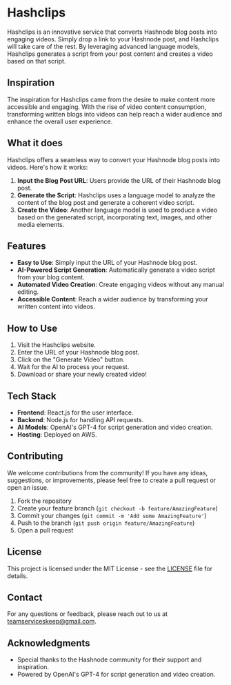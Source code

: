 # Hashclips

Hashclips is an innovative service that converts Hashnode blog posts into engaging videos. Simply drop a link to your Hashnode post, and Hashclips will take care of the rest. By leveraging advanced language models, Hashclips generates a script from your post content and creates a video based on that script.

## Inspiration

The inspiration for Hashclips came from the desire to make content more accessible and engaging. With the rise of video content consumption, transforming written blogs into videos can help reach a wider audience and enhance the overall user experience.

## What it does

Hashclips offers a seamless way to convert your Hashnode blog posts into videos. Here's how it works:
1. **Input the Blog Post URL**: Users provide the URL of their Hashnode blog post.
2. **Generate the Script**: Hashclips uses a language model to analyze the content of the blog post and generate a coherent video script.
3. **Create the Video**: Another language model is used to produce a video based on the generated script, incorporating text, images, and other media elements.

## Features

- **Easy to Use**: Simply input the URL of your Hashnode blog post.
- **AI-Powered Script Generation**: Automatically generate a video script from your blog content.
- **Automated Video Creation**: Create engaging videos without any manual editing.
- **Accessible Content**: Reach a wider audience by transforming your written content into videos.

## How to Use

1. Visit the Hashclips website.
2. Enter the URL of your Hashnode blog post.
3. Click on the "Generate Video" button.
4. Wait for the AI to process your request.
5. Download or share your newly created video!

## Tech Stack

- **Frontend**: React.js for the user interface.
- **Backend**: Node.js for handling API requests.
- **AI Models**: OpenAI's GPT-4 for script generation and video creation.
- **Hosting**: Deployed on AWS.

## Contributing

We welcome contributions from the community! If you have any ideas, suggestions, or improvements, please feel free to create a pull request or open an issue.

1. Fork the repository
2. Create your feature branch (`git checkout -b feature/AmazingFeature`)
3. Commit your changes (`git commit -m 'Add some AmazingFeature'`)
4. Push to the branch (`git push origin feature/AmazingFeature`)
5. Open a pull request

## License

This project is licensed under the MIT License - see the [LICENSE](LICENSE) file for details.

## Contact

For any questions or feedback, please reach out to us at [teamserviceskeep@gmail.com](mailto:teamserviceskeep@gmail.com).

## Acknowledgments

- Special thanks to the Hashnode community for their support and inspiration.
- Powered by OpenAI's GPT-4 for script generation and video creation.
